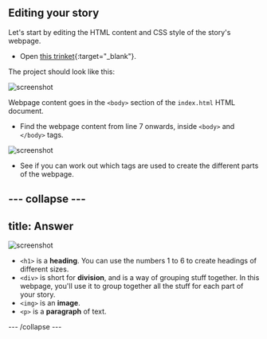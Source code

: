 ## Editing your story

Let's start by editing the HTML content and CSS style of the story's webpage.

+ Open [this trinket](http://jumpto.cc/web-story){:target="_blank"}.

The project should look like this:

![screenshot](images/story-starter.png)

Webpage content goes in the `<body>` section of the `index.html` HTML document.

+ Find the webpage content from line 7 onwards, inside `<body>` and `</body>` tags.

![screenshot](images/story-html.png)

+ See if you can work out which tags are used to create the different parts of the webpage.

--- collapse ---
---
title: Answer
---

![screenshot](images/story-elements.png)

+ `<h1>` is a __heading__. You can use the numbers 1 to 6 to create headings of different sizes.
+ `<div>` is short for __division__, and is a way of grouping stuff together. In this webpage, you'll use it to group together all the stuff for each part of your story.
+ `<img>` is an __image__.
+ `<p>` is a __paragraph__ of text.

--- /collapse ---
